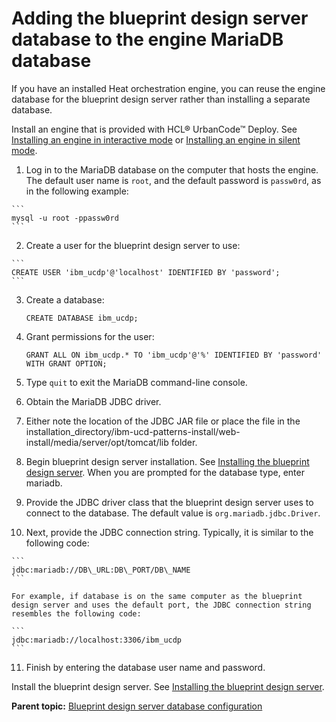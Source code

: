 # Adding the blueprint design server database to the engine MariaDB database

If you have an installed Heat orchestration engine, you can reuse the engine database for the blueprint design server rather than installing a separate database.

Install an engine that is provided with HCL® UrbanCode™ Deploy. See [Installing an engine in interactive mode](install_engine_interactive.md#) or [Installing an engine in silent mode](install_engine_silent.md#).

1.   Log in to the MariaDB database on the computer that hosts the engine. The default user name is `root`, and the default password is `passw0rd`, as in the following example:

    ```
    mysql -u root -ppassw0rd
    ```

2.   Create a user for the blueprint design server to use: 

    ```
    CREATE USER 'ibm_ucdp'@'localhost' IDENTIFIED BY 'password';
    ```

3.  Create a database:

    ```
    CREATE DATABASE ibm_ucdp;
    ```

4.  Grant permissions for the user:

    ```
    GRANT ALL ON ibm_ucdp.* TO 'ibm_ucdp'@'%' IDENTIFIED BY 'password' WITH GRANT OPTION;
    ```

5.   Type `quit` to exit the MariaDB command-line console. 
6.   Obtain the MariaDB JDBC driver. 
7.   Either note the location of the JDBC JAR file or place the file in the installation\_directory/ibm-ucd-patterns-install/web-install/media/server/opt/tomcat/lib folder. 
8.   Begin blueprint design server installation. See [Installing the blueprint design server](install_server_bds.md#). When you are prompted for the database type, enter mariadb. 
9.   Provide the JDBC driver class that the blueprint design server uses to connect to the database. The default value is `org.mariadb.jdbc.Driver`.
10.  Next, provide the JDBC connection string. Typically, it is similar to the following code:

    ```
    jdbc:mariadb://DB\_URL:DB\_PORT/DB\_NAME
    ```

    For example, if database is on the same computer as the blueprint design server and uses the default port, the JDBC connection string resembles the following code:

    ```
    jdbc:mariadb://localhost:3306/ibm_ucdp
    ```

11.  Finish by entering the database user name and password. 

Install the blueprint design server. See [Installing the blueprint design server](install_server_bds.md#).

**Parent topic:** [Blueprint design server database configuration](../../com.edt.doc/topics/install_database_bds_ov.md)

